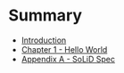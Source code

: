 # Summary

* [Introduction](README.md)
* [Chapter 1 - Hello World](chapter1.md)
* [Appendix A - SoLiD Spec](solid_spec.md)

